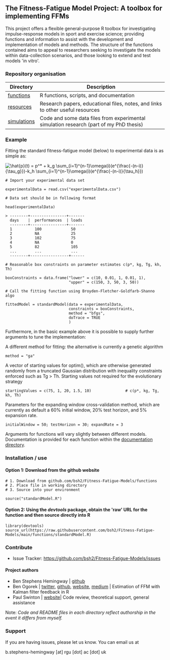 ## The Fitness-Fatigue Model Project: A toolbox for implementing FFMs

This project offers a flexible general-purpose R toolbox for investigating impulse-response models in sport and exercise science; providing functions and information to assist with the development and implementation of models and methods. The structure of the functions contained aims to appeal to researchers seeking to investigate the models within data-collection scenarios, and those looking to extend and test models 'in vitro'.

### Repository organisation

| Directory   | Description                                                                      |
|-------------|----------------------------------------------------------------------------------|
| [functions](https://github.com/bsh2/Fitness-Fatigue-Model/tree/main/functions)   | R functions, scripts, and documentation |
| [resources](https://github.com/bsh2/Fitness-Fatigue-Model/tree/main/resources)   | Research papers, educational files, notes, and links to other useful resources                  |
| [simulations](https://github.com/bsh2/Fitness-Fatigue-Model/tree/main/simulations) | Code and some data files from experimental simulation research (part of my PhD thesis)    |

### Example

Fitting the standard fitness-fatigue model (below) to experimental data is as simple as:

<img src="https://latex.codecogs.com/svg.latex?\hat{p}(t)&space;=&space;p^*&space;&plus;&space;k_g&space;\sum_{i=1}^{n-1}\omega(i)(e^{\frac{-(n-i)}{\tau_g}})-k_h&space;\sum_{i=1}^{n-1}\omega(i)(e^{\frac{-(n-i)}{\tau_h}})" title="\hat{p}(t) = p^* + k_g \sum_{i=1}^{n-1}\omega(i)(e^{\frac{-(n-i)}{\tau_g}})-k_h \sum_{i=1}^{n-1}\omega(i)(e^{\frac{-(n-i)}{\tau_h}})" />

    # Import your experimental data set
    
    experimentalData = read.csv("experimentalData.csv")
    
    # Data set should be in following format
    
    head(experimentalData)
    
    > --------+----------------+-------
      days    |  performances  | loads
      --------+----------------+-------
      1          100             50
      2          NA              25
      3          102             75
      4          NA              0
      5          82              105
      ...        ...             ...
      --------+-----------------+------
    
    # Reasonable box constraints on parameter estimates c(p*, kg, Tg, kh, Th)
    
    boxConstraints = data.frame("lower" = c(10, 0.01, 1, 0.01, 1),
                                "upper" = c(150, 3, 50, 3, 50))
    
    # Call the fitting function using Broyden-Fletcher-Goldfarb-Shanno algo
    
    fittedModel = standardModel(data = experimentalData,
                                constraints = boxConstraints, 
                                method = "bfgs",              
                                doTrace = TRUE
                                )
Furthermore, in the basic example above it is possible to supply further arguments to tune the implementation:

A different method for fitting: the alternative is currently a genetic algorithm
    
    method = "ga"
    
A vector of starting values for optim(), which are otherwise generated randomly from a truncated Gaussian distribution with inequality constraints enforced such as Tg > Th. Starting values not required for the evolutionary strategy

    startingValues = c(75, 1, 20, 1.5, 10)               # c(p*, kg, Tg, kh, Th)
  
Parameters for the expanding window cross-validation method, which are currently as default a 60% initial window, 20% test horizon, and 5% expansion rate.

    initialWindow = 50; testHorizon = 30; expandRate = 3

Arguments for functions will vary slightly between different models. Documentation is provided for each function within the [documentation directory](https://github.com/bsh2/Fitness-Fatigue-Models/tree/main/functions/documentation).

### Installation / use

#### Option 1: Download from the github website
    
    # 1. Download from github.com/bsh2/Fitness-Fatigue-Models/functions
    # 2. Place file in working directory
    # 3. Source into your environment
    
    source("standardModel.R")
    
#### Option 2: Using the *devtools* package, obtain the 'raw' URL for the function and then source directly into R

    library(devtools)
    source_url(https://raw.githubusercontent.com/bsh2/Fitness-Fatigue-Models/main/functions/standardModel.R)



### Contribute

- Issue Tracker: https://github.com/bsh2/Fitness-Fatigue-Models/issues

#### Project authors

- Ben Stephens Hemingway | [github](github.com/bsh2)
- Ben Ogorek | [twitter](https://twitter.com/benogorek?lang=en), [github](https://github.com/baogorek), [website](https://www.ogorekdatasciences.com/), [medium](https://medium.com/@baogorek) | Estimation of FFM with Kalman filter feedback in R
- Paul Swinton | [website](https://www3.rgu.ac.uk/dmstaff/swinton-paul)| Code review, theoretical support, general assistance

Note: *Code and README files in each directory reflect authorship in the event it differs from myself.*

### Support

If you are having issues, please let us know. You can email us at

b.stephens-hemingway [at] rgu [dot] ac [dot] uk
